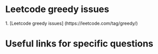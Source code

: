 # Leetcode greedy issues
<p>1. [Leetcode greedy issues] (https://leetcode.com/tag/greedy/)

# Useful links for specific questions
